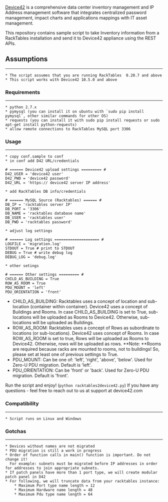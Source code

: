 [Device42](http://www.device42.com/) is a comprehensive data center inventory management and IP Address management software 
that integrates centralized password management, impact charts and applications mappings with IT asset management.

This repository contains sample script to take Inventory information from a RackTables installation and send it to Device42 appliance using the REST APIs.

## Assumptions
-----------------------------
    * The script assumes that you are running RackTables  0.20.7 and above
    * This script works with Device42 10.5.0 and above

### Requirements
-----------------------------
    * python 2.7.x
    * pymysql (you can install it on ubuntu with `sudo pip install pymysql`, other similar commands for other OS)
    * requests (you can install it with sudo pip install requests or sudo apt-get install python-requests)
	* allow remote connections to RackTables MySQL port 3306

### Usage
-----------------------------
	
    * copy conf.sample to conf
    * in conf add D42 URL/credentials
```
# ====== Device42 upload settings ========= #
D42_USER = 'device42 user'
D42_PWD = 'device42 password'
D42_URL = 'https:// device42 server IP address'
```

    * add RackTables DB info/credentials
```
# ====== MySQL Source (Racktables) ====== #
DB_IP = 'racktables server IP'
DB_PORT = '3306'
DB_NAME = 'racktables database name'
DB_USER = 'racktables user'
DB_PWD = 'racktables password'
```
	* adjust log settings 
```
# ====== Log settings ==================== #
LOGFILE = 'migration.log'
STDOUT = True # print to STDOUT
DEBUG = True # write debug log
DEBUG_LOG = 'debug.log'
```
	* other setings
```
# ====== Other settings ========= #
CHILD_AS_BUILDING = True
ROW_AS_ROOM = True
PDU_MOUNT = 'left'
PDU_ORIENTATION = 'front'
```

- CHILD_AS_BUILDING: Racktables uses a concept of location and sub-location (container within container). Device42 uses a concept of Buildings and Rooms. In case CHILD_AS_BUILDING is set to True, sub-locations will be uploaded as Rooms to Device42. Otherwise, sub-locations will be uploaded as Buildings.
- ROW_AS_ROOM: Racktables uses a concept of Rows as subordinate to locations (or sub-locations). Device42 uses concept of Rooms. In case ROW_AS_ROOM is set to true, Rows will be uploaded as Rooms to Device42. Otherwise, rows will be uploaded as rows.
**Note: **Rooms are required because racks are mounted to rooms, not to buildings! So, please set at least one of previous settings to True.
- PDU_MOUNT: Can be one of: 'left', 'right', 'above', 'below'. Used for Zero-U PDU migration. Default is 'left'.
- PDU_ORIENTATION: Can be 'front' or  'back'. Used for Zero-U PDU migration. Default is 'front'.

Run the script and enjoy! (```python racktables2device42.py```) 
If you have any questions - feel free to reach out to us at support at device42.com


    
### Compatibility
-----------------------------
    * Script runs on Linux and Windows


### Gotchas
-----------------------------
    * Devices without names are not migrated
    * PDU migration is still a work in progress
    * Order of function calls in main() function is important. Do not change it!
      For example: subnets must be migrated before IP addresses in order for addresses to join appropriate subnets.
    * If patch panels have more than 1 port type, we will create modular patch panel in D42
    * For following, we will truncate data from your racktables instance:
	    * Maximum Port type name length = 12
	    * Maximum Hardware name length = 48
	    * Maximum Pdu type name length = 64


